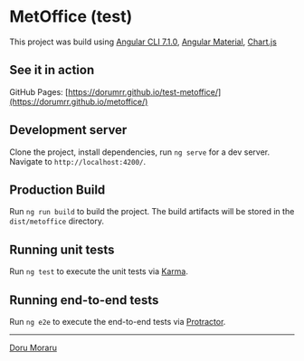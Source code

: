# MetOffice (test)

This project was build using [Angular CLI 7.1.0](https://github.com/angular/angular-cli), [Angular Material](https://material.angular.io/), [Chart.js](https://www.chartjs.org/)

## See it in action

GitHub Pages: [https://dorumrr.github.io/test-metoffice/](https://dorumrr.github.io/metoffice/)

## Development server

Clone the project, install dependencies, run `ng serve` for a dev server. Navigate to `http://localhost:4200/`.

## Production Build

Run `ng run build` to build the project. The build artifacts will be stored in the `dist/metoffice` directory.

## Running unit tests

Run `ng test` to execute the unit tests via [Karma](https://karma-runner.github.io).

## Running end-to-end tests

Run `ng e2e` to execute the end-to-end tests via [Protractor](http://www.protractortest.org/).


---

[Doru Moraru](https://doru-moraru.com)